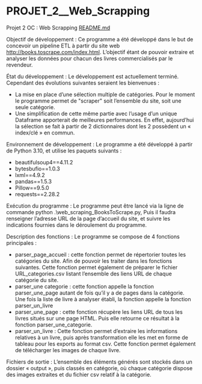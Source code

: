 # PROJET_2__Web_Scrapping
Projet 2 OC : Web Scrapping
[README.md](https://github.com/samichelly/PROJET_2__Web_Scrapping/files/11227562/README.md)

Objectif de développement :
Ce programme a été développé dans le but de concevoir un pipeline ETL à partir du site web http://books.toscrape.com/index.html. L’objectif étant de pouvoir extraire et analyser les données pour chacun des livres commercialisés par le revendeur.
 
État du développement :
Le développement est actuellement terminé. Cependant des évolutions suivantes seraient les bienvenues :
-	 La mise en place d’une sélection multiple de catégories. Pour le moment le programme permet de "scraper" soit l’ensemble du site, soit une seule catégorie.
-	Une simplification de cette même partie avec l’usage d’un unique Dataframe apporterait de meilleures performances. En effet, aujourd’hui la sélection se fait à partir de 2 dictionnaires dont les 2 possèdent un « index/clé » en commun.

Environnement de développement :
Le programme a été développé à partir de Python 3.10, et utilise les paquets suivants :
-	beautifulsoup4==4.11.2
-	bytesbufio==1.0.3
-	lxml==4.9.2
-	pandas==1.5.3
-	Pillow==9.5.0
-	requests==2.28.2

Exécution du programme :
Le programme peut être lancé via la ligne de commande python .\web_scraping_BooksToScrape.py, 
Puis il faudra renseigner l’adresse URL de la page d’accueil du site, et suivre les indications fournies dans le déroulement du programme.

Description des fonctions :
Le programme se compose de 4 fonctions principales :
-	parser_page_accueil : cette fonction permet de répertorier toutes les catégories du site. Afin de pouvoir les traiter dans les fonctions suivantes. Cette fonction permet également de préparer le fichier URL_categories.csv listant l’ensemble des liens URL de chaque catégorie du site. 
-	parser_une categorie : cette fonction appelle la fonction parser_une_page autant de fois qu’il y a de pages dans la catégorie. Une fois la liste de livre à analyser établi, la fonction appelle la fonction parser_un_livre
-	parser_une_page : cette fonction récupère les liens URL de tous les livres situés sur une page HTML. Puis elle retourne ce résultat à la fonction parser_une_categorie.
-	parser_un_livre : Cette fonction permet d’extraire les informations relatives à un livre, puis après transformation elle les met en forme de tableau pour les exports au format csv. Cette fonction permet également de télécharger les images de chaque livre.

Fichiers de sortie :
L’ensemble des éléments générés sont stockés dans un dossier « output », puis classés en catégorie, où chaque catégorie dispose des images extraites et du fichier csv relatif à la catégorie.

